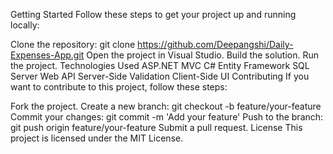 Getting Started
Follow these steps to get your project up and running locally:

Clone the repository: git clone https://github.com/Deepangshi/Daily-Expenses-App.git
Open the project in Visual Studio.
Build the solution.
Run the project.
Technologies Used
ASP.NET MVC
C#
Entity Framework
SQL Server
Web API
Server-Side Validation
Client-Side UI
Contributing
If you want to contribute to this project, follow these steps:

Fork the project.
Create a new branch: git checkout -b feature/your-feature
Commit your changes: git commit -m 'Add your feature'
Push to the branch: git push origin feature/your-feature
Submit a pull request.
License
This project is licensed under the MIT License.